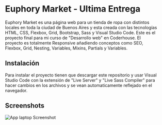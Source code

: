 
# Euphory Market - Ultima Entrega

Euphory Market es una página web para un tienda de ropa con distintos locales en toda la ciudad de Buenos Aires y esta creada con las tecnologías HTML, CSS, Flexbox, Grid, Bootstrap, Sass y Visual Studio Code. Este es el proyecto final para mi curso de "Desarrollo web" en Coderhouse. El proyecto es totalmente Responsive añadiendo conceptos como SEO, Flexbox, Grid, Nesting, Variables, Mixins, Partials y Variables.

## Instalación

Para instalar el proyecto tienen que descargar este repositorio y usar Visual Studio Code con la extensión de "Live Server" y "Live Sass Compiler" para hacer cambios en los archivos y se vean automaticamente reflejado en el navegador.

## Screenshots

![App laptop Screenshot](https://i.ibb.co/GQFRYLm/322shots-so.png)



